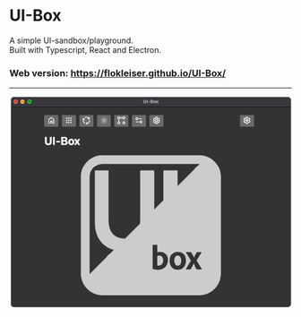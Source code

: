 # UI-Box

A simple UI-sandbox/playground. <br/>
Built with Typescript, React and Electron.

<!-- <div align="center"> -->



### Web version: https://flokleiser.github.io/UI-Box/

<!-- </div> -->

___

![preview](/src/media/preview.png)
